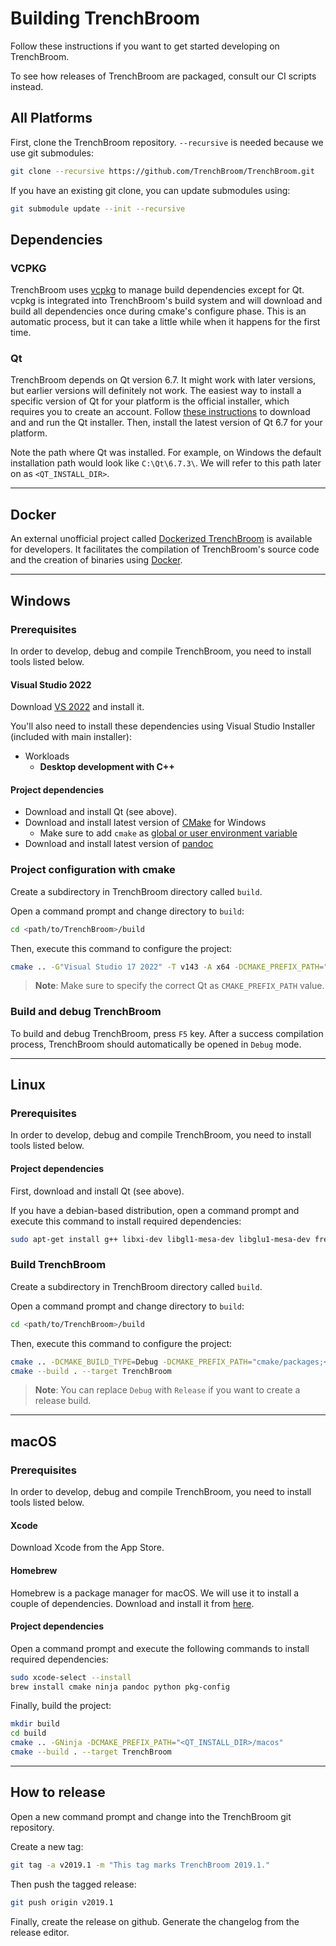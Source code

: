 # Building TrenchBroom

Follow these instructions if you want to get started developing on TrenchBroom.

To see how releases of TrenchBroom are packaged, consult our CI scripts instead.

## All Platforms

First, clone the TrenchBroom repository. `--recursive` is needed because we use git submodules:

```bash
git clone --recursive https://github.com/TrenchBroom/TrenchBroom.git
```

If you have an existing git clone, you can update submodules using:

```bash
git submodule update --init --recursive
```

## Dependencies

### VCPKG

TrenchBroom uses [vcpkg](https://vcpkg.io/) to manage build dependencies except for Qt. vcpkg is integrated into TrenchBroom's build system and will download and build all dependencies once  during cmake's configure phase. This is an automatic process, but it can take a little while when it happens for the first time.

### Qt

TrenchBroom depends on Qt version 6.7. It might work with later versions, but earlier versions will definitely not work. The easiest way to install a specific version of Qt for your platform is the official installer, which requires you to create an account. Follow [these instructions](https://doc.qt.io/qt-6/qt-online-installation.html) to download and and run the Qt installer. Then, install the latest version of Qt 6.7 for your platform.

Note the path where Qt was installed. For example, on Windows the default installation path would look like `C:\Qt\6.7.3\`. We will refer to this path later on as `<QT_INSTALL_DIR>`.

---

## Docker

An external unofficial project called [Dockerized TrenchBroom](https://github.com/jonathanlinat/dockerized-trenchbroom) is available for developers. It facilitates the compilation of TrenchBroom's source code and the creation of binaries using [Docker](https://www.docker.com/).

---

## Windows

### Prerequisites

In order to develop, debug and compile TrenchBroom, you need to install tools listed below.

#### Visual Studio 2022

Download [VS 2022](https://visualstudio.microsoft.com/vs/) and install it.

You'll also need to install these dependencies using Visual Studio Installer (included with main installer):

- Workloads
  - **Desktop development with C++**
  
#### Project dependencies

- Download and install Qt (see above).
- Download and install latest version of [CMake](http://www.cmake.org) for Windows
  - Make sure to add `cmake` as [global or user environment variable](https://knowledge.autodesk.com/support/shotgrid/learn-explore/caas/CloudHelp/cloudhelp/ENU/SG-RV/files/rv-knowledge-base/SG-RV-rv-knowledge-base-rv-setting-global-variables-windows-html-html.html)
- Download and install latest version of [pandoc](http://www.pandoc.org)

### Project configuration with cmake

Create a subdirectory in TrenchBroom directory called `build`.

Open a command prompt and change directory to `build`:

```bash
cd <path/to/TrenchBroom>/build
```

Then, execute this command to configure the project:

```bash
cmake .. -G"Visual Studio 17 2022" -T v143 -A x64 -DCMAKE_PREFIX_PATH="<QT_INSTALL_DIR>\msvc2022_64"
```

> **Note**: Make sure to specify the correct Qt as `CMAKE_PREFIX_PATH` value.

### Build and debug TrenchBroom

To build and debug TrenchBroom, press `F5` key. After a success compilation process, TrenchBroom should automatically be opened in `Debug` mode.

---

## Linux

### Prerequisites

In order to develop, debug and compile TrenchBroom, you need to install tools listed below.

#### Project dependencies

First, download and install Qt (see above).

If you have a debian-based distribution, open a command prompt and execute this command to install required dependencies:

```bash
sudo apt-get install g++ libxi-dev libgl1-mesa-dev libglu1-mesa-dev freeglut3-dev mesa-common-dev libglew-dev libxrandr-dev build-essential libglm-dev libxxf86vm-dev libfreetype6-dev libfreeimage-dev libtinyxml2-dev pandoc cmake p7zip-full ninja-build curl
```

### Build TrenchBroom

Create a subdirectory in TrenchBroom directory called `build`.

Open a command prompt and change directory to `build`:

```bash
cd <path/to/TrenchBroom>/build
```

Then, execute this command to configure the project:

```bash
cmake .. -DCMAKE_BUILD_TYPE=Debug -DCMAKE_PREFIX_PATH="cmake/packages;<QT_INSTALL_DIR>/gcc_64"
cmake --build . --target TrenchBroom
```

> **Note**: You can replace `Debug` with `Release` if you want to create a release build.

---

## macOS

### Prerequisites

In order to develop, debug and compile TrenchBroom, you need to install tools listed below.

#### Xcode

Download Xcode from the App Store.

#### Homebrew

Homebrew is a package manager for macOS. We will use it to install a couple of dependencies. Download and install it from [here](https://brew.sh/).

#### Project dependencies

Open a command prompt and execute the following commands to install required dependencies:

```bash
sudo xcode-select --install
brew install cmake ninja pandoc python pkg-config
```

Finally, build the project:

```bash
mkdir build
cd build
cmake .. -GNinja -DCMAKE_PREFIX_PATH="<QT_INSTALL_DIR>/macos"
cmake --build . --target TrenchBroom
```

---

## How to release

Open a new command prompt and change into the TrenchBroom git repository.

Create a new tag:

```bash
git tag -a v2019.1 -m "This tag marks TrenchBroom 2019.1."
```

Then push the tagged release:

```bash
git push origin v2019.1
```

Finally, create the release on github. Generate the changelog from the release editor.
